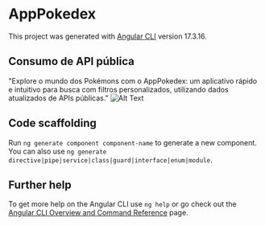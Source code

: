 # AppPokedex

This project was generated with [Angular CLI](https://github.com/angular/angular-cli) version 17.3.16.

## Consumo de API pública 
"Explore o mundo dos Pokémons com o AppPokedex: um aplicativo rápido e intuitivo para busca com filtros personalizados, utilizando dados atualizados de APIs públicas."
![Alt Text](https://raw.githubusercontent.com/PokeAPI/sprites/master/sprites/pokemon/1.png)

## Code scaffolding

Run `ng generate component component-name` to generate a new component. You can also use `ng generate directive|pipe|service|class|guard|interface|enum|module`.

## Further help

To get more help on the Angular CLI use `ng help` or go check out the [Angular CLI Overview and Command Reference](https://angular.io/cli) page.

